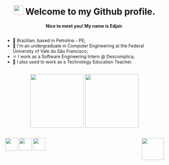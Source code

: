 # <div align="center"><img src="https://raw.githubusercontent.com/gist/theAdityaNVS/f5b585d1082da2dffffea32434f37956/raw/7f9552d0a179b4f84059259fa878199e369b069c/GitHub-logo.gif" width="30px"> Welcome to my Github profile.</div>
#### <div align="center"> Nice to meet you! My name is Edjair. </div>

## 
- 🏡 Brazilian, based in Petrolina - PE;
- 📕 I'm an undergraduate in Computer Engineering at the Federal University of Vale do São Francisco; 
- ⚛️ I work as a Software Engineering Intern @ Descomplica;
- 🤖 I also used to work as a Technology Education Teacher. 
<br>
<div align="center">
    <img height="170em" src="https://github-readme-stats.vercel.app/api?username=edjairaguiar&show_icons=true&theme=highcontrast&include_all_commits=true&count_private=true" />
    <img height="170em" src="https://github-readme-stats.vercel.app/api/top-langs/?username=edjairaguiar&layout=compact&langs_count=6&theme=highcontrast" />
</div>

##

<div style="display: inline_block">
   <a href="mailto:aguiaredjair@gmail.com" target="_blank"><img alight="left" height="40px" src = "https://icon-library.com/images/gmail-circle-icon/gmail-circle-icon-5.jpg" /></a>
  <a href="https://linkedin.com/in/edjairaguiar/" target="_blank"><img alight="left" height="40px" src = "https://cdn4.iconfinder.com/data/icons/social-messaging-ui-color-shapes-2-free/128/social-linkedin-circle-512.png" /></a>
   <a href="https://lattes.cnpq.br/2662537000756067/" target="_blank"><img alight="left" height="40px" src = "https://lh3.googleusercontent.com/proxy/CyAJWgsfr7vuAV_YwZFmvZ8z9Yn9fLhp5utKw0azA0HWie76F7WWAVlToPjbcvsLz47TzD390WTzsWcUwJUPWhJNyopmT-pJM95yK27ccLBF00ECq3pWzmN95WvMrmx4T0qbpvS-cjLa" /></a>
  <img align="right" height="70px" src = "https://64.media.tumblr.com/1e3be401614270e4cbe7e4830c22aed9/482c5ff5dceffcb4-fd/s2048x3072/8c8bbafc284b24eabf2e95099a89898ca7ebdd66.gif" /> 
</div>
